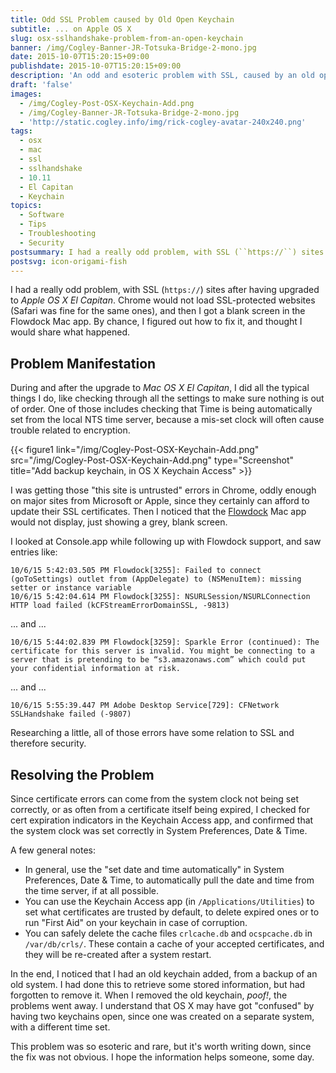 ```yaml
---
title: Odd SSL Problem caused by Old Open Keychain
subtitle: ... on Apple OS X
slug: osx-sslhandshake-problem-from-an-open-keychain
banner: /img/Cogley-Banner-JR-Totsuka-Bridge-2-mono.jpg
date: 2015-10-07T15:20:15+09:00
publishdate: 2015-10-07T15:20:15+09:00
description: 'An odd and esoteric problem with SSL, caused by an old open keychain, a post by Rick Cogley.'
draft: 'false'
images:
  - /img/Cogley-Post-OSX-Keychain-Add.png
  - /img/Cogley-Banner-JR-Totsuka-Bridge-2-mono.jpg
  - 'http://static.cogley.info/img/rick-cogley-avatar-240x240.png'
tags:
  - osx
  - mac
  - ssl
  - sslhandshake
  - 10.11
  - El Capitan
  - Keychain
topics:
  - Software
  - Tips
  - Troubleshooting
  - Security
postsummary: I had a really odd problem, with SSL (``https://``) sites after having upgraded to _Mac OS X El Capitan_. Chrome would not load SSL-protected websites (Safari was fine for the same ones), and then I got a blank screen in the Flowdock Mac app. By chance, I figured out how to fix it, and thought I would share what happened.
postsvg: icon-origami-fish
---
```


I had a really odd problem, with SSL (``https://``) sites after having upgraded to _Apple OS X El Capitan_. Chrome would not load SSL-protected websites (Safari was fine for the same ones), and then I got a blank screen in the Flowdock Mac app. By chance, I figured out how to fix it, and thought I would share what happened.  

<!--more-->

## Problem Manifestation

During and after the upgrade to _Mac OS X El Capitan_, I did all the typical things I do, like checking through all the settings to make sure nothing is out of order. One of those includes checking that Time is being automatically set from the local NTS time server, because a mis-set clock will often cause trouble related to encryption.  

{{< figure1 link="/img/Cogley-Post-OSX-Keychain-Add.png" src="/img/Cogley-Post-OSX-Keychain-Add.png" type="Screenshot" title="Add backup keychain, in OS X Keychain Access" >}}

I was getting those "this site is untrusted" errors in Chrome, oddly enough on major sites from Microsoft or Apple, since they certainly can afford to update their SSL certificates. Then I noticed that the [Flowdock](http://www.flowdock.com) Mac app would not display, just showing a grey, blank screen.

I looked at Console.app while following up with Flowdock support, and saw entries like:

~~~batch
10/6/15 5:42:03.505 PM Flowdock[3255]: Failed to connect (goToSettings) outlet from (AppDelegate) to (NSMenuItem): missing setter or instance variable
10/6/15 5:42:04.614 PM Flowdock[3255]: NSURLSession/NSURLConnection HTTP load failed (kCFStreamErrorDomainSSL, -9813)
~~~

... and ...

~~~batch
10/6/15 5:44:02.839 PM Flowdock[3259]: Sparkle Error (continued): The certificate for this server is invalid. You might be connecting to a server that is pretending to be “s3.amazonaws.com” which could put your confidential information at risk.
~~~

... and ...

~~~batch
10/6/15 5:55:39.447 PM Adobe Desktop Service[729]: CFNetwork SSLHandshake failed (-9807)
~~~

Researching a little, all of those errors have some relation to SSL and therefore security.

## Resolving the Problem

Since certificate errors can come from the system clock not being set correctly, or as often from a certificate itself being expired, I checked for cert expiration indicators in the Keychain Access app, and confirmed that the system clock was set correctly in System Preferences, Date & Time.

A few general notes:

* In general, use the "set date and time automatically" in System Preferences, Date & Time, to automatically pull the date and time from the time server, if at all possible.
* You can use the Keychain Access app (in ``/Applications/Utilities``) to set what certificates are trusted by default, to delete expired ones or to run "First Aid" on your keychain in case of corruption.
* You can safely delete the cache files ``crlcache.db`` and ``ocspcache.db`` in ``/var/db/crls/``. These contain a cache of your accepted certificates, and they will be re-created after a system restart.

In the end, I noticed that I had an old keychain added, from a backup of an old system. I had done this to retrieve some stored information, but had forgotten to remove it. When I removed the old keychain, _poof!_, the problems went away. I understand that OS X may have got "confused" by having two keychains open, since one was created on a separate system, with a different time set.

This problem was so esoteric and rare, but it's worth writing down, since the fix was not obvious. I hope the information helps someone, some day.  
